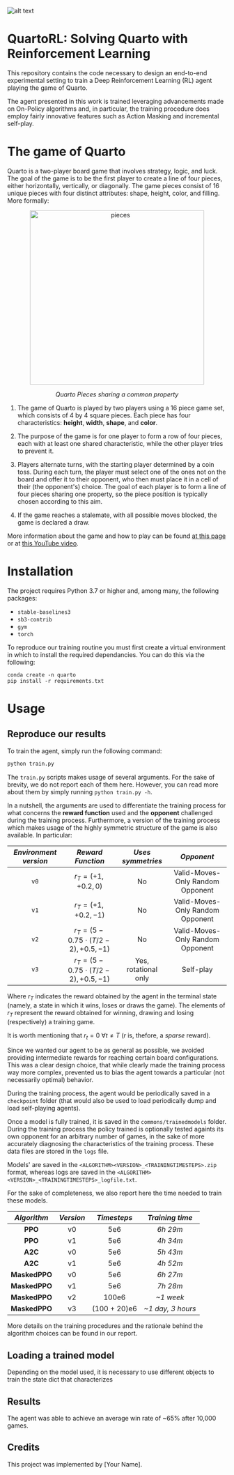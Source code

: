 ![alt text](https://i.ibb.co/5jf3wPM/quarto-RL-logo.png)
# QuartoRL: Solving Quarto with Reinforcement Learning
This repository contains the code necessary to design an end-to-end experimental setting to train a Deep Reinforcement Learning (RL) agent playing the game of Quarto. 

The agent presented in this work is trained leveraging advancements made on On-Policy algorithms and, in particular, the training procedure does employ fairly innovative features such as Action Masking and incremental self-play.

# The game of Quarto
Quarto is a two-player board game that involves strategy, logic, and luck. The goal of the game is to be the first player to create a line of four pieces, either horizontally, vertically, or diagonally. The game pieces consist of 16 unique pieces with four distinct attributes: shape, height, color, and filling. 
More formally:

<p align="center">
    <img width=400 src="https://i.ibb.co/T05Hc2P/quartopieces.jpg" alt="pieces">
</p>
<p align="center">
    <em>Quarto Pieces sharing a common property</em>
</p>


1. The game of Quarto is played by two players using a 16 piece game set, which consists of 4 by 4 square pieces. Each piece has four characteristics: **height**, **width**, **shape**, and **color**.

2. The purpose of the game is for one player to form a row of four pieces, each with at least one shared characteristic, while the other player tries to prevent it.


3. Players alternate turns, with the starting player determined by a coin toss. During each turn, the player must select one of the ones not on the board and offer it to their opponent, who then must place it in a cell of their (the opponent's) choice. The goal of each player is to form a line of four pieces sharing one property, so the piece position is typically chosen according to this aim.

4. If the game reaches a stalemate, with all possible moves blocked, the game is declared a draw.

More information about the game and how to play can be found [at this page](https://en.wikipedia.org/wiki/Quarto_(board_game)) or at [this YouTube video](https://www.youtube.com/watch?v=v1c-uKD6iOw&themeRefresh=1).

# Installation
The project requires Python 3.7 or higher and, among many, the following packages:

- `stable-baselines3`
- `sb3-contrib`
- `gym`
- `torch`

To reproduce our training routine you must first create a virtual environment in which to install the required dependancies. You can do this via the following: 
```
conda create -n quarto
pip install -r requirements.txt
```

# Usage

## Reproduce our results
To train the agent, simply run the following command:

```python
python train.py
```

The `train.py` scripts makes usage of several arguments. For the sake of brevity, we do not report each of them here. However, you can read more about them by simply running `python train.py -h`.

In a nutshell, the arguments are used to differentiate the training process for what concerns the **reward function** used and the **opponent** challenged during the training process. Furthermore, a version of the training process which makes usage of the highly symmetric structure of the game is also available. In particular: 

| **_Environment version_** |            **_Reward Function_**            | **_Uses symmetries_** |       **_Opponent_**       |
|:-------------------------:|:-------------------------------------------:|:---------------------:|:--------------------------:|
|            `v0`           |             $r_T = (+1, +0.2, 0)$            |           No          | Valid-Moves-Only Random Opponent |
|            `v1`           |            $r_T = (+1, +0.2, -1)$            |           No          | Valid-Moves-Only Random Opponent |
|            `v2`           | $r_T = (5 - 0.75 \cdot (T/2 - 2), +0.5, -1)$ |           No          | Valid-Moves-Only Random Opponent |
|            `v3`           | $r_T = (5 - 0.75 \cdot (T/2 - 2), +0.5, -1)$ |  Yes, rotational only |          Self-play         |

Where $r_T$ indicates the reward obtained by the agent in the terminal state (namely, a state in which it wins, loses or draws the game). The elements of $r_T$ represent the reward obtained for winning, drawing and losing (respectively) a training game. 

It is worth mentioning that $r_t = 0 \ \forall t \neq T$ ($r$ is, thefore, a *sparse* reward). 

Since we wanted our agent to be as general as possible, we avoided providing intermediate rewards for reaching certain board configurations. 
This was a clear design choice, that while clearly made the training process way more complex, prevented us to bias the agent towards a particular (not necessarily optimal) behavior.

During the training process, the agent would be periodically saved in a `checkpoint` folder (that would also be used to load periodically dump and load self-playing agents). 

Once a model is fully trained, it is saved in the `commons/trainedmodels` folder. During the training process the policy trained is optionally tested againts its own opponent for an arbitrary number of games, in the sake of more accurately diagnosing the characteristics of the training process. These data files are stored in the `logs` file.

Models' are saved in the `<ALGORITHM><VERSION>_<TRAININGTIMESTEPS>.zip` format, whereas logs are saved in the `<ALGORITHM><VERSION>_<TRAININGTIMESTEPS>_logfile.txt`.

For the sake of completeness, we also report here the time needed to train these models.

| **_Algorithm_** | **_Version_** | **_Timesteps_** | **_Training time_** |
|:---------------:|:-------------:|:---------------:|:-------------------:|
|     **PPO**     |       v0      |       5e6       |       _6h 29m_      |
|     **PPO**     |       v1      |       5e6       |       _4h 34m_      |
|     **A2C**     |       v0      |       5e6       |       _5h 43m_      |
|     **A2C**     |       v1      |       5e6       |       _4h 52m_      |
|  **MaskedPPO**  |       v0      |       5e6       |       _6h 27m_      |
|  **MaskedPPO**  |       v1      |       5e6       |       _7h 28m_      |
|  **MaskedPPO**  |       v2      |      100e6      |       _~1 week_      |
|  **MaskedPPO**  |       v3      |   (100 + 20)e6  |   _~1 day, 3 hours_  |

More details on the training procedures and the rationale behind the algorithm choices can be found in our report.

## Loading a trained model

Depending on the model used, it is necessary to use different objects to train the state dict that characterizes 

## Results
The agent was able to achieve an average win rate of ~65% after 10,000 games.

## Credits
This project was implemented by [Your Name].
